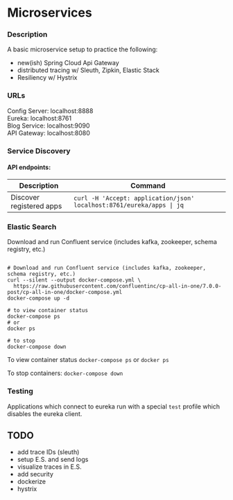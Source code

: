 # Microservices


### Description

A basic microservice setup to practice the following:
- new(ish) Spring Cloud Api Gateway
- distributed tracing w/ Sleuth, Zipkin, Elastic Stack
- Resiliency w/ Hystrix


### URLs
Config Server: localhost:8888 <br>
Eureka: localhost:8761 <br>
Blog Service: localhost:9090 <br>
API Gateway: localhost:8080 <br>


### Service Discovery

#### API endpoints: <br>

| Description | Command                                                         |
| ----------- |-----------------------------------------------------------------|
| Discover registered apps | `curl -H 'Accept: application/json' localhost:8761/eureka/apps \| jq` |


### Elastic Search
Download and run Confluent service (includes kafka, zookeeper, schema registry, etc.)

```console

# Download and run Confluent service (includes kafka, zookeeper, schema registry, etc.)
curl --silent --output docker-compose.yml \
  https://raw.githubusercontent.com/confluentinc/cp-all-in-one/7.0.0-post/cp-all-in-one/docker-compose.yml
docker-compose up -d

# to view container status
docker-compose ps
# or
docker ps

# to stop
docker-compose down

```


To view container status
` docker-compose ps `
or
`docker ps`

To stop containers:
`docker-compose down`


### Testing
Applications which connect to eureka run with a special `test` profile which disables the eureka client. 


## TODO 
- add trace IDs (sleuth)
- setup E.S. and send logs
- visualize traces in E.S.
- add security
- dockerize
- hystrix


